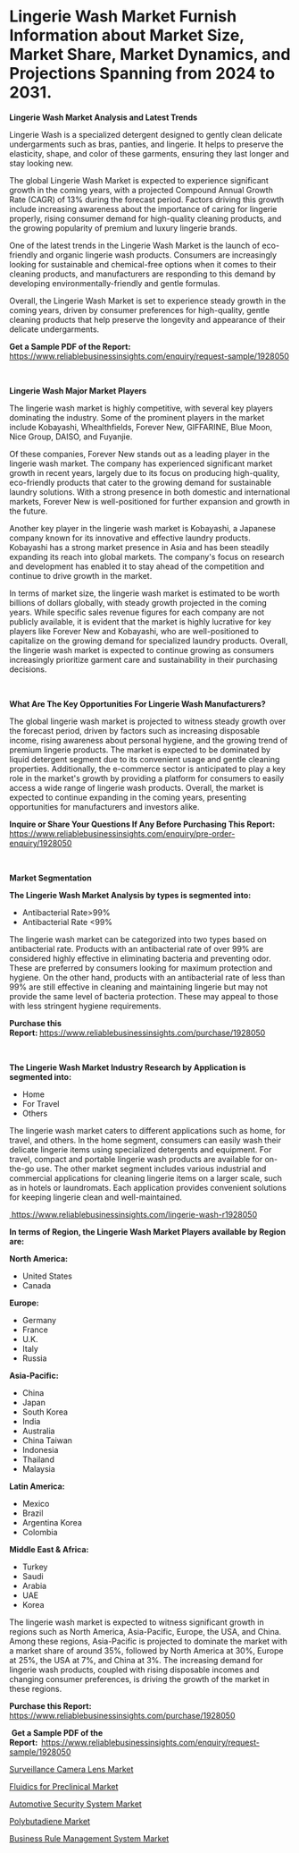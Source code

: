 <p><h1>Lingerie Wash Market Furnish Information about Market Size, Market Share, Market Dynamics, and Projections Spanning from 2024 to 2031.</h1></p><p><strong>Lingerie Wash Market Analysis and Latest Trends</strong></p>
<p><p>Lingerie Wash is a specialized detergent designed to gently clean delicate undergarments such as bras, panties, and lingerie. It helps to preserve the elasticity, shape, and color of these garments, ensuring they last longer and stay looking new.</p><p>The global Lingerie Wash Market is expected to experience significant growth in the coming years, with a projected Compound Annual Growth Rate (CAGR) of 13% during the forecast period. Factors driving this growth include increasing awareness about the importance of caring for lingerie properly, rising consumer demand for high-quality cleaning products, and the growing popularity of premium and luxury lingerie brands.</p><p>One of the latest trends in the Lingerie Wash Market is the launch of eco-friendly and organic lingerie wash products. Consumers are increasingly looking for sustainable and chemical-free options when it comes to their cleaning products, and manufacturers are responding to this demand by developing environmentally-friendly and gentle formulas.</p><p>Overall, the Lingerie Wash Market is set to experience steady growth in the coming years, driven by consumer preferences for high-quality, gentle cleaning products that help preserve the longevity and appearance of their delicate undergarments.</p></p>
<p><strong>Get a Sample PDF of the Report:&nbsp;</strong> <a href="https://www.reliablebusinessinsights.com/enquiry/request-sample/1928050">https://www.reliablebusinessinsights.com/enquiry/request-sample/1928050</a></p>
<p>&nbsp;</p>
<p><strong>Lingerie Wash Major Market Players</strong></p>
<p><p>The lingerie wash market is highly competitive, with several key players dominating the industry. Some of the prominent players in the market include Kobayashi, Whealthfields, Forever New, GIFFARINE, Blue Moon, Nice Group, DAISO, and Fuyanjie.</p><p>Of these companies, Forever New stands out as a leading player in the lingerie wash market. The company has experienced significant market growth in recent years, largely due to its focus on producing high-quality, eco-friendly products that cater to the growing demand for sustainable laundry solutions. With a strong presence in both domestic and international markets, Forever New is well-positioned for further expansion and growth in the future.</p><p>Another key player in the lingerie wash market is Kobayashi, a Japanese company known for its innovative and effective laundry products. Kobayashi has a strong market presence in Asia and has been steadily expanding its reach into global markets. The company's focus on research and development has enabled it to stay ahead of the competition and continue to drive growth in the market.</p><p>In terms of market size, the lingerie wash market is estimated to be worth billions of dollars globally, with steady growth projected in the coming years. While specific sales revenue figures for each company are not publicly available, it is evident that the market is highly lucrative for key players like Forever New and Kobayashi, who are well-positioned to capitalize on the growing demand for specialized laundry products. Overall, the lingerie wash market is expected to continue growing as consumers increasingly prioritize garment care and sustainability in their purchasing decisions.</p></p>
<p>&nbsp;</p>
<p><strong>What Are The Key Opportunities For Lingerie Wash Manufacturers?</strong></p>
<p><p>The global lingerie wash market is projected to witness steady growth over the forecast period, driven by factors such as increasing disposable income, rising awareness about personal hygiene, and the growing trend of premium lingerie products. The market is expected to be dominated by liquid detergent segment due to its convenient usage and gentle cleaning properties. Additionally, the e-commerce sector is anticipated to play a key role in the market's growth by providing a platform for consumers to easily access a wide range of lingerie wash products. Overall, the market is expected to continue expanding in the coming years, presenting opportunities for manufacturers and investors alike.</p></p>
<p><strong>Inquire or Share Your Questions If Any Before Purchasing This Report:</strong> <a href="https://www.reliablebusinessinsights.com/enquiry/pre-order-enquiry/1928050">https://www.reliablebusinessinsights.com/enquiry/pre-order-enquiry/1928050</a></p>
<p>&nbsp;</p>
<p><strong>Market Segmentation</strong></p>
<p><strong>The Lingerie Wash Market Analysis by types is segmented into:</strong></p>
<p><ul><li>Antibacterial Rate>99%</li><li>Antibacterial Rate <99%</li></ul></p>
<p><p>The lingerie wash market can be categorized into two types based on antibacterial rate. Products with an antibacterial rate of over 99% are considered highly effective in eliminating bacteria and preventing odor. These are preferred by consumers looking for maximum protection and hygiene. On the other hand, products with an antibacterial rate of less than 99% are still effective in cleaning and maintaining lingerie but may not provide the same level of bacteria protection. These may appeal to those with less stringent hygiene requirements.</p></p>
<p><strong>Purchase this Report:&nbsp;</strong><a href="https://www.reliablebusinessinsights.com/purchase/1928050">https://www.reliablebusinessinsights.com/purchase/1928050</a></p>
<p>&nbsp;</p>
<p><strong>The Lingerie Wash Market Industry Research by Application is segmented into:</strong></p>
<p><ul><li>Home</li><li>For Travel</li><li>Others</li></ul></p>
<p><p>The lingerie wash market caters to different applications such as home, for travel, and others. In the home segment, consumers can easily wash their delicate lingerie items using specialized detergents and equipment. For travel, compact and portable lingerie wash products are available for on-the-go use. The other market segment includes various industrial and commercial applications for cleaning lingerie items on a larger scale, such as in hotels or laundromats. Each application provides convenient solutions for keeping lingerie clean and well-maintained.</p></p>
<p><a href="https://www.reliablebusinessinsights.com/lingerie-wash-r1928050">&nbsp;https://www.reliablebusinessinsights.com/lingerie-wash-r1928050</a></p>
<p><strong>In terms of Region, the Lingerie Wash Market Players available by Region are:</strong></p>
<p>
    <p> <strong> North America: </strong>
        <ul>
            <li>United States</li>
            <li>Canada</li>
        </ul>
        </p> 
    <p> <strong> Europe: </strong>
        <ul>
            <li>Germany</li>
            <li>France</li>
            <li>U.K.</li>
            <li>Italy</li>
            <li>Russia</li>
        </ul>
        </p> 
    <p> <strong> Asia-Pacific: </strong>
        <ul>
            <li>China</li>
            <li>Japan</li>
            <li>South Korea</li>
            <li>India</li>
            <li>Australia</li>
            <li>China Taiwan</li>
            <li>Indonesia</li>
            <li>Thailand</li>
            <li>Malaysia</li>
        </ul>
        </p> 
    <p> <strong> Latin America: </strong>
        <ul>
            <li>Mexico</li>
            <li>Brazil</li>
            <li>Argentina Korea</li>
            <li>Colombia</li>
        </ul>
        </p> 
    <p> <strong> Middle East & Africa: </strong>
        <ul>
            <li>Turkey</li>
            <li>Saudi</li>
            <li>Arabia</li>
            <li>UAE</li>
            <li>Korea</li>
        </ul>
    </p>
    </p>
<p><p>The lingerie wash market is expected to witness significant growth in regions such as North America, Asia-Pacific, Europe, the USA, and China. Among these regions, Asia-Pacific is projected to dominate the market with a market share of around 35%, followed by North America at 30%, Europe at 25%, the USA at 7%, and China at 3%. The increasing demand for lingerie wash products, coupled with rising disposable incomes and changing consumer preferences, is driving the growth of the market in these regions.</p></p>
<p><strong>Purchase this Report: </strong><a href="https://www.reliablebusinessinsights.com/purchase/1928050">https://www.reliablebusinessinsights.com/purchase/1928050</a></p>
<p>&nbsp;<strong>Get a Sample PDF of the Report:&nbsp;&nbsp;</strong><a href="https://www.reliablebusinessinsights.com/enquiry/request-sample/1928050">https://www.reliablebusinessinsights.com/enquiry/request-sample/1928050</a></p>
<p><strong></strong></p>
<p><p><a href="https://github.com/sarabits412/Market-Research-Report-List-1/blob/main/surveillance-camera-lens-market.md">Surveillance Camera Lens Market</a></p><p><a href="https://medium.com/@kelleebernier1851/global-fluidics-for-preclinical-market-trends-insights-into-growth-opportunities-and-challenges-01a33d5394ed">Fluidics for Preclinical Market</a></p><p><a href="https://www.linkedin.com/pulse/global-automotive-security-system-market-product-type-application-bdeue?trackingId=I07b1RVo6s6a5JjVG3xo1A%3D%3D">Automotive Security System Market</a></p><p><a href="https://www.linkedin.com/pulse/market-forecast-global-polybutadiene-trends-impact-analysis-q2nse?trackingId=UH4VDFpqSPf78wfmNw1Kfw%3D%3D">Polybutadiene Market</a></p><p><a href="https://medium.com/@sean.peake0978/global-business-rule-management-system-market-focus-on-application-end-use-industry-type-7cb6f5ee05ee">Business Rule Management System Market</a></p></p>